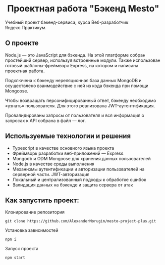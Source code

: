 <h1 align="center">Проектная работа "Бэкенд Mesto"</h1>

Учебный проект бэкенд-сервиса, курса Веб-разработчик Яндекс.Практикум.

## О проекте ##

Node.js — это JavaScript для бэкенда. На этой платформе собран простейший сервер, используя встроенные модули. Также использован готовый шаблоны-фреймворк Express, на котором и написана проектная работа.

Подключена к бэкенду нереляционная база данных MongoDB и осуществлено взаимодействие с ней из кода бэкенда при помощи Mongoose.

Чтобы возвращать персонифицированный ответ, бэкенду необходимо «узнать» пользователя. Для этого реализована JWT-аутентификация.

Провалидированы запросы от пользователя и вся информация о запросах к API собрана в файл — лог. 

## Используемые технологии и решения ##
- Typescript в качестве основного языка проекта
- Фреймворк разработки веб-приложений — Express
- Mongodb и ODM Mongoose для хранения данных пользователей
- Node.js в качестве среды выполнения
- Механизмы аутентификации и авторизации пользователей на серверной части. JWT-авторизация
- Локальный и централизованный подходы к обработке ошибок
- Валидация данных на бэкенде и защита сервера от атак

## Как запустить проект: ##
Клонирование репозитория
```
git clone https://github.com/AlexanderMorugin/mesto-project-plus.git
```
Установка зависимостей
```
npm i
```
Запуск проекта
```
npm start
```
